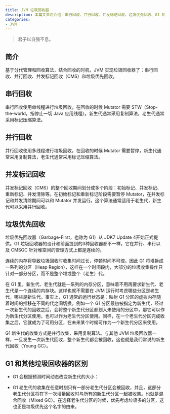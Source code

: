 ```yaml
---
title: JVM 垃圾回收器
description: 本篇文章将介绍：串行回收、并行回收、并发标记回收、垃圾优先回收、G1 和其他垃圾回收器的区别
categories:
- JVM
---
```


> 君子以自强不息。

## 简介

基于分代管理和回收算法，结合回收的时机，JVM 实现垃圾回收器了：串行回收、并行回收、并发标记回收（CMS）和垃圾优先回收。

## 串行回收

串行回收使用单线程进行垃圾回收，在回收的时候 Mutator 需要 STW（Stop-the-world，指停止一切 Java 应用线程）。新生代通常采用复制算法，老生代通常采用标记压缩算法。

## 并行回收

并行回收使用多线程进行垃圾回收，在回收的时候 Mutator 需要暂停，新生代通常采用复制算法，老生代通常采用标记压缩算法。

## 并发标记回收

并发标记回收（CMS）的整个回收期间划分成多个阶段：初始标记、并发标记、重新标记、并发清除等。在初始标记和重新标记阶段需要暂停 Mutator，在并发标记和并发清除期间可以和 Mutator 并发运行。这个算法通常适用于老生代，新生代可以采用并行回收。

## 垃圾优先回收

垃圾优先回收器（Garbage-First，也称为 G1）从 JDK7 Update 4开始正式提供。G1 垃圾回收器的设计和前面提到的3种回收器都不一样，它在并行、串行以及 CMSGC 针对堆空间的管理方式上都是连续的。

连续的内存将导致垃圾回收时收集时间过长，停顿时间不可控。因此 G1 将堆拆成一系列的分区（Heap Region），这样在一个时间段内，大部分的垃圾收集操作只针对一部分分区，而不是整个堆或整个（老生）代。

在 G1 里，新生代、老生代就是一系列的内存分区，意味着不用再要求新生代、老生代是一个连续的内存块。这样也就不需要在 JVM 运行时考虑哪些分区是老生代，哪些是新生代。事实上，G1 通常的运行状态是：映射 G1 分区的虚拟内存随着时间的推移在不同的代之间切换。例如一个 G1 分区最初被指定为新生代，经过一次新生代的回收之后，会将整个新生代分区都划入未使用的分区中，那它可以作为新生代分区使用，也可以作为老生代分区使用。同样，在一个老生代分区完成收集之后，它就成为了可用分区，在未来某个时候可作为一个新生代分区来使用。

G1 新生代的收集方式是并行收集，采用复制算法。与其他 JVM 垃圾回收器一样，一旦发生一次新生代回收，整个新生代都会被回收，这也就是我们常说的新生代回收（Young GC）。

## G1 和其他垃圾回收器的区别

- G1 会根据预测时间动态改变新生代的大小：

- G1 老生代的收集在任意时刻只有一部分老生代分区会被回收，并且，这部分老生代分区将在下一次增量回收时与所有的新生代分区一起被收集。也就是混合回收（Mixed GC）。在选择老生代分区的时候，优先考虑垃圾多的分区，这也正是垃圾优先这个名字的由来。 








